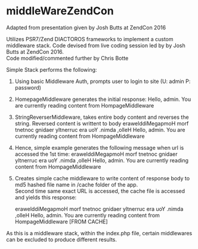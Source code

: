 # middleWareZendCon
Adapted from presentation given by Josh Butts at ZendCon 2016

Utilizes PSR7/Zend DIACTOROS frameworks to implement a custom middleware stack.
Code devised from live coding session led by by Josh Butts at ZendCon 2016.  
Code modified/commented further by Chris Botte

Simple Stack performs the following:

1. Using basic Middleware Auth, prompts user to login to site (U: admin P: password)

2. HomepageMiddleware generates the initial response: 
    Hello, admin. You are currently reading content from HompageMiddleware

3. StringReverserMiddleware, takes entire body content and reverses the string.  Reversed content is writtent to body
    erawelddiMegapmoH morf tnetnoc gnidaer yltnerruc era uoY .nimda ,olleH
    Hello, admin. You are currently reading content from HompageMiddleware
    
4. Hence, simple example generates the following message when url is accessed the 1st time:
    erawelddiMegapmoH morf tnetnoc gnidaer yltnerruc era uoY .nimda ,olleH
    Hello, admin. You are currently reading content from HompageMiddleware
    
5. Creates simple cache middleware to write content of response body to md5 hashed file name in /cache folder of the app.  
    Second time same exact URL is accessed, the cache file is accessed and yields this response:

    erawelddiMegapmoH morf tnetnoc gnidaer yltnerruc era uoY .nimda ,olleH
    Hello, admin. You are currently reading content from HompageMiddleware [FROM CACHE]
 
As this is a middleware stack, within the index.php file, certain middlewares can be excluded to produce different results.
